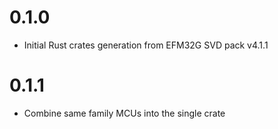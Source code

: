 # 0.1.0

- Initial Rust crates generation from EFM32G SVD pack v4.1.1

# 0.1.1

- Combine same family MCUs into the single crate
